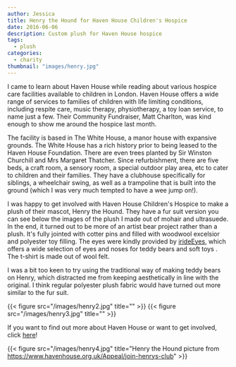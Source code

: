 ```yaml
---
author: Jessica
title: Henry the Hound for Haven House Children's Hospice
date: 2016-06-06
description: Custom plush for Haven House hospice
tags:
  - plush
categories:
  - charity
thumbnail: "images/henry.jpg"
---
```

I came to learn about Haven House while reading about various hospice care facilities available to children in London. Haven House offers a wide range of services to families of children with life limiting conditions, including respite care, music therapy, physiotherapy,  a toy loan service, to name just a few. Their Community Fundraiser, Matt Charlton, was kind enough to show me around the hospice last month. 

The facility is based in The White House, a manor house with expansive grounds. The White House has a rich history prior to being leased to the Haven House Foundation. There are even trees planted by Sir Winston Churchill and Mrs Margaret Thatcher. Since refurbishment, there are five beds, a craft room, a sensory room, a special outdoor play area, etc to cater to children and their families. They have a clubhouse specifically for siblings, a wheelchair swing, as well as a  trampoline that is built into the ground (which I was very much tempted to have a wee jump on!).

I was  happy to get involved with Haven House Children's Hospice to make a plush of their mascot, Henry the Hound. They have a fur suit version you can see below the images of the plush I made out of mohair and ultrasuede. In the end, it turned out to be more of an artist bear project rather than a plush. It's fully jointed with cotter pins and filled with woodwool excelsior and polyester toy filling. The eyes were kindly provided by [irideEyes](:http://iride-eyes.it/), which offers a wide selection of eyes and noses for teddy bears and soft toys . The t-shirt is made out of wool felt.

I was a bit too keen to try using the traditional way of making teddy bears on Henry, which distracted me from keeping aesthetically in line  with the original. I think regular polyester plush fabric would have turned out more similar to the fur suit. 
 
{{< figure src="/images/henry2.jpg" title="" >}}
{{< figure src="/images/henry3.jpg" title="" >}} 

If you want to find out more about Haven House or want to get involved, click [here](http://www.havenhouse.org.uk/)!
 
{{< figure src="/images/henry4.jpg" title="Henry the Hound picture from https://www.havenhouse.org.uk/Appeal/join-henrys-club" >}}



